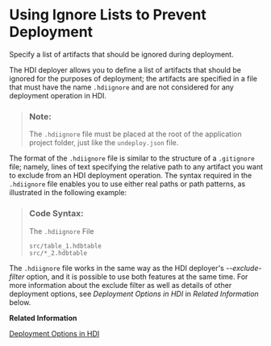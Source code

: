 <!-- loio31a5960f7c4e457ea5ed7d4b2b8f172c -->

# Using Ignore Lists to Prevent Deployment

Specify a list of artifacts that should be ignored during deployment.

The HDI deployer allows you to define a list of artifacts that should be ignored for the purposes of deployment; the artifacts are specified in a file that must have the name `.hdiignore` and are not considered for any deployment operation in HDI.

> ### Note:  
> The `.hdiignore` file must be placed at the root of the application project folder, just like the `undeploy.json` file.

The format of the `.hdiignore` file is similar to the structure of a `.gitignore` file; namely, lines of text specifying the relative path to any artifact you want to exclude from an HDI deployment operation. The syntax required in the `.hdiignore` file enables you to use either real paths or path patterns, as illustrated in the following example:

> ### Code Syntax:  
> The `.hdiignore` File
> 
> ```
> src/table_1.hdbtable
> src/*_2.hdbtable
> ```

The `.hdiignore` file works in the same way as the HDI deployer's *\--exclude-filter* option, and it is possible to use both features at the same time. For more information about the exclude filter as well as details of other deployment options, see *Deployment Options in HDI* in *Related Information* below.

**Related Information**  


[Deployment Options in HDI](deployment-options-in-hdi-a4bbc2d.md "A list of options for configuring custom deployment scenarios with SAP HDI.")

